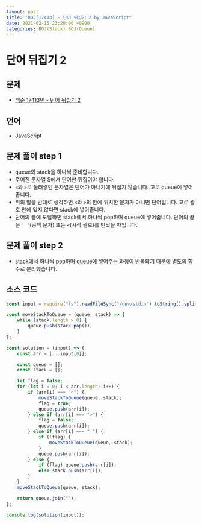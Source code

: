 ```yaml
---
layout: post
title: "BOJ[17413] - 단어 뒤집기 2 by JavaScript"
date: 2021-02-15 23:20:00 +0900
categories: BOJ(Stack) BOJ(Queue)
---
```


# 단어 뒤집기 2

## 문제

- [백준 17413번 - 단어 뒤집기 2](https://www.acmicpc.net/problem/17413)

## 언어

- JavaScript

## 문제 풀이 step 1

- queue와 stack을 하나씩 준비합니다.
- 주어진 문자열 S에서 단어만 뒤집어야 합니다.
- `<`와 `>`로 둘러쌓인 문자열은 단어가 아니기에 뒤집지 않습니다. 고로 queue에 넣어줍니다.
- 위의 말을 반대로 생각하면 `<`와 `>`의 안에 위치한 문자가 아니면 단어입니다. 고로 괄호 안에 있지 않다면 stack에 넣어줍니다.
- 단어의 끝에 도달하면 stack에서 하나씩 pop하며 queue에 넣어줍니다. 단어의 끝은 `' '`(공백 문자) 또는 `<`(시작 괄호)를 만났을 때입니다.

## 문제 풀이 step 2

- stack에서 하나씩 pop하며 queue에 넣어주는 과정이 반복되기 때문에 별도의 함수로 분리했습니다.

## 소스 코드

```jsx
const input = require("fs").readFileSync("/dev/stdin").toString().split("\n");

const moveStackToQueue = (queue, stack) => {
	while (stack.length > 0) {
		queue.push(stack.pop());
	}
};

const solution = (input) => {
	const arr = [...input[0]];

	const queue = [];
	const stack = [];

	let flag = false;
	for (let i = 0; i < arr.length; i++) {
		if (arr[i] === "<") {
			moveStackToQueue(queue, stack);
			flag = true;
			queue.push(arr[i]);
		} else if (arr[i] === ">") {
			flag = false;
			queue.push(arr[i]);
		} else if (arr[i] === " ") {
			if (!flag) {
				moveStackToQueue(queue, stack);
			}
			queue.push(arr[i]);
		} else {
			if (flag) queue.push(arr[i]);
			else stack.push(arr[i]);
		}
	}
	moveStackToQueue(queue, stack);

	return queue.join("");
};

console.log(solution(input));
```
